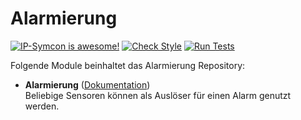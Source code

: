 # Alarmierung

[![IP-Symcon is awesome!](https://img.shields.io/badge/IP--Symcon-5.3-blue.svg)](https://www.symcon.de)
[![Check Style](https://github.com/symcon/Alarmierung/workflows/Check%20Style/badge.svg)](https://github.com/symcon/Alarmierung/actions)
[![Run Tests](https://github.com/symcon/Alarmierung/workflows/Run%20Tests/badge.svg)](https://github.com/symcon/Alarmierung/actions)

Folgende Module beinhaltet das Alarmierung Repository:

- __Alarmierung__ ([Dokumentation](https://www.symcon.de/de/service/dokumentation/modulreferenz/alarmierung/))  
	Beliebige Sensoren können als Auslöser für einen Alarm genutzt werden.
